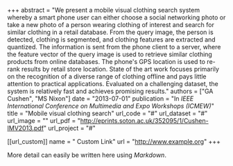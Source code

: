 +++
abstract = "We present a mobile visual clothing search system whereby a smart phone user can either choose a social networking photo or take a new photo of a person wearing clothing of interest and search for similar clothing in a retail database. From the query image, the person is detected, clothing is segmented, and clothing features are extracted and quantized. The information is sent from the phone client to a server, where the feature vector of the query image is used to retrieve similar clothing products from online databases. The phone's GPS location is used to re-rank results by retail store location. State of the art work focuses primarily on the recognition of a diverse range of clothing offline and pays little attention to practical applications. Evaluated on a challenging dataset, the system is relatively fast and achieves promising results."
authors = ["GA Cushen", "MS Nixon"]
date = "2013-07-01"
publication = "In *IEEE International Conference on Multimedia and Expo Workshops (ICMEW)*"
title = "Mobile visual clothing search"
url_code = "#"
url_dataset = "#"
url_image = ""
url_pdf = "http://eprints.soton.ac.uk/352095/1/Cushen-IMV2013.pdf"
url_project = "#"

[[url_custom]]
name = " Custom Link"
url = "http://www.example.org"
+++

More detail can easily be written here using *Markdown*.
